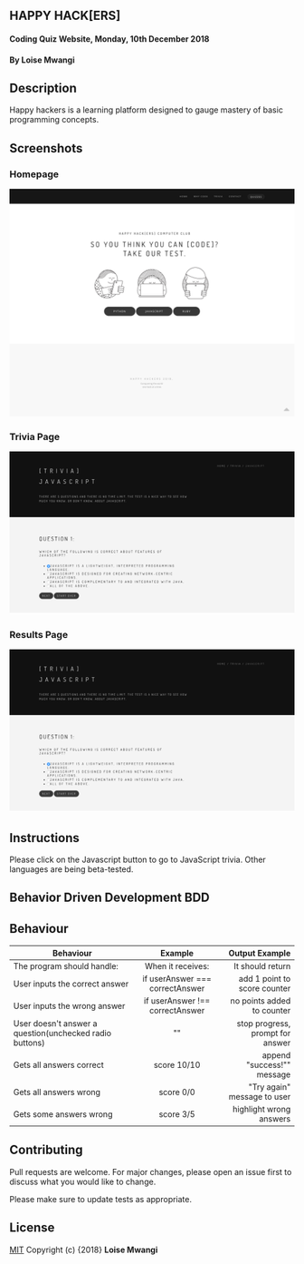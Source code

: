 ## HAPPY HACK[ERS]

#### Coding Quiz Website, Monday, 10th December 2018
#### By **Loise Mwangi**

## Description
Happy hackers is a learning platform designed to gauge mastery of basic programming concepts.

## Screenshots

### Homepage

![Image](https://github.com/tc-mwangi/quiz-board-IP3/blob/sandbox/images/screencapture-file-Users-WanjiruMwangi-Desktop-quiz-board-IP3-index-html-2018-12-10-17_04_08.png)

### Trivia Page

![Image](https://github.com/tc-mwangi/quiz-board-IP3/blob/sandbox/images/screencapture-file-Users-WanjiruMwangi-Desktop-quiz-board-IP3-QandA-html-2018-12-11-08_25_24.png)

### Results Page

![Image](https://github.com/tc-mwangi/quiz-board-IP3/blob/sandbox/images/screencapture-file-Users-WanjiruMwangi-Desktop-quiz-board-IP3-QandA-html-2018-12-11-08_25_24.png)

## Instructions
Please click on the Javascript button to go to JavaScript trivia. Other languages are being beta-tested.

## Behavior Driven Development BDD

## Behaviour
| Behaviour                              | Example     | Output Example    |
|----               | :---:             |---: |
| The program should handle:    | When it receives:     | It should return  |                             
| User inputs the correct answer           | if userAnswer === correctAnswer          | add 1 point to score counter              |
| User inputs the wrong answer             | if userAnswer !== correctAnswer           | no points added to counter              |
| User doesn't answer a question(unchecked radio buttons)              | ""          | stop progress, prompt for answer             |
| Gets all answers correct        | score 10/10     |        append "success!"" message     |      
| Gets all answers wrong  | score 0/0           | "Try again" message to user             |
| Gets some answers wrong  | score 3/5           | highlight wrong answers             |

## Contributing
Pull requests are welcome. For major changes, please open an issue first to discuss what you would like to change.

Please make sure to update tests as appropriate.

## License
[MIT](https://choosealicense.com/licenses/mit/)
Copyright (c) {2018} **Loise Mwangi**
